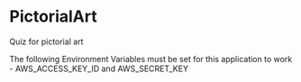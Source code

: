 # PictorialArt
Quiz for pictorial art

The following Environment Variables must be set for this application to work - AWS_ACCESS_KEY_ID and AWS_SECRET_KEY
